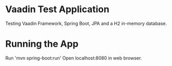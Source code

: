 Vaadin Test Application
==================================
Testing Vaadin Framework, Spring Boot, JPA and a H2 in-memory database.

Running the App
==
Run 'mvn spring-boot:run'
Open localhost:8080 in web browser.
